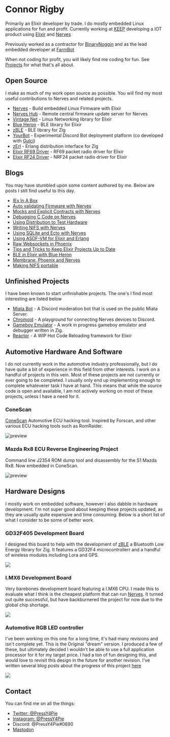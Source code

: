 # Connor Rigby

Primarily an Elixir developer by trade. I do mostly embedded Linux applications
for fun and profit. Currently working at [KEEP](https://discoverkeep.com) developing a IOT product using
[Elixir](https://elixir-lang.org/) and [Nerves](https://www.nerves-project.org/)

Previously worked as a contractor for [BinaryNoggin](https://binarynoggin.com/) and
as the lead embedded developer at [FarmBot](https://farm.bot/)

When not coding for profit, you will likely find me coding for fun. See [Projects](#Unfinished-Projects) for what that's all about.

## Open Source

I make as much of my work open source as possible. You will find my most useful contributions
to Nerves and related projects.

* [Nerves](https://github.com/nerves-project/) - Build embedded Linux Firmware with Elixir
* [Nerves Hub](https://github.com/nerves-project/) - Remote central firmware update server for Nerves
* [Vintage Net](https://github.com/nerves-networking/) - Linux Networking library for Elixir
* [Blue Heron](https://github.com/blue-heron/) - BLE library for Elixir
* [zBLE](https://github.com/connorRigby/zble) - BLE library for Zig
* [YourBot](https://github.com/YourBotIs/) - Experimental Discord Bot deployment platform (co developed with [Gulci](https://github.com/Gulci/))
* [zErl](https://github.com/ConnorRigby/zerl) - Erlang distribution interface for Zig
* [Elixir RF69 Driver](https://github.com/ConnorRigby/elixir-rf69) - RF69 packet radio driver for Elixir
* [Elixir RF24 Driver](https://github.com/ConnorRigby/elixir-rf24) - NRF24 packet radio driver for Elixir

## Blogs

You may have stumbled upon some content authored by me. Below are posts
I still find useful to this day.

* [IEx In A Box](https://cone.codes/posts/iex-in-a-box/)
* [Auto validating Firmware with Nerves](https://cone.codes/posts/auto-validate-nerves-firmware/)
* [Mocks and Explicit Contracts with Nerves](https://embedded-elixir.com/post/2018-09-25-mocks-and-explicit-contracts-expansion/)
* [Debugging C Code on Nerves](https://embedded-elixir.com/post/2021-07-03-debugging-c/)
* [Using Distribution to Test Hardware](https://embedded-elixir.com/post/2018-12-10-using-distribution-to-test-hardware/)
* [Writing NIFS with Nerves](https://embedded-elixir.com/post/2017-12-23-using-nifs-with-nerves/)
* [Using SQLite and Ecto with Nerves](https://embedded-elixir.com/post/2017-09-22-using-ecto-and-sqlite3-with-nerves/)
* [Using ASDF-VM for Elixir and Erlang](https://embedded-elixir.com/post/2017-05-23-using-asdf-vm/)
* [Raw Websockets in Phoenix](https://binarynoggin.com/blog/add-raw-websockets-in-phoenix/)
* [Tips and Tricks to Keep Elixir Projects Up to Date](https://binarynoggin.com/blog/tips-and-tricks-for-keeping-elixir-projects-up-to-date/)
* [BLE in Elixir with Blue Heron](https://binarynoggin.com/blog/ble-elixir/)
* [Membrane, Phoenix and Nerves](https://binarynoggin.com/blog/membrane-phoenix-nerves/)
* [Making NIFS portable](https://binarynoggin.com/blog/making-nifs-portable/)

## Unfinished Projects

I have been known to start unfinishable projects.
The one's I find most interesting are listed below

* [Miata Bot](https://github.com/miata-bot/) - A Discord moderation bot that is used on the public Miata Server.
* [Chromoid](https://github.com/connorrigby/chromoid) - A playground for connecting Nerves devices to Discord.
* [Gameboy Emulator](https://github.com/ConnorRigby/lameboy) - A work in progress gameboy emulator and debugger written in Zig.
* [Reactor](https://github.com/ConnorRigby/reactor) - A WIP Hot Code Reloading framework for Elixir

## Automotive Hardware And Software

I do not currently work in the automotive industry professionally, but I do
have quite a bit of experience in this field from other interests. I work on
a handful of projects in this vein. Most of these projects are not currently
or ever going to be completed. I usually only end up implementing enough
to complete whateverer task I have at hand. This means that while the
source code is open and available, I am not actively working on most of these
projects, unless I have a need for it.

### ConeScan

[ConeScan](git@github.com:ConnorRigby/conescan.git) Automotive ECU hacking tool.
Inspired by Forscan, and other various ECU hacking tools such as RomRaider.

![preview](https://media.discordapp.net/attachments/643950338642018342/1039080952145657856/image.png?width=1438&height=461)

### Mazda Rx8 ECU Reverse Engineering Project

[](https://github.com/ConnorRigby/rx8-ecu-dump) Command line J2354 ROM dump
tool and disassembly for the S1 Mazda Rx8. Now embedded in ConeScan.

![preview](https://media.discordapp.net/attachments/703052098559803505/1033978480662159370/unknown.png?width=854&height=669)

## Hardware Designs

I mostly work on embedded software, however i also dabble in hardware development.
I'm not super good about keeping these projects updated, as they are usually quite
expensive and time consuming. Below is a short list of what I consider to
be some of better work.

### GD32F405 Development Board

I designed this board to help with the development of [zBLE](https://github.com/connorRigby/zble) a Bluetooth Low Energy library for Zig. It features a GD32F4
microcontrollerr and a handful of wireless modules including Lora and GPS.

![](https://pbs.twimg.com/media/Fl52CnracAAcmQi?format=png&name=900x900)

### I.MX6 Development Board

Very barebones development board featuring a I.MX6 CPU. I made this to evaluate what
I think is the cheapest platform that can run [Nerves](https://nerves-project.org).
It turned out quite successful, but have backburnered the project for now due to
the global chip shortage.

![](https://media.discordapp.net/attachments/957852929254113300/966172020259831848/unknown.png)

### Automotive RGB LED controller

I've been working on this one for a long time, it's had many revisions and isn't
complete yet. This is the Original "dream" version. I produced a few of these, but
ultimately decided I wouldn't be able to use a full application processor for it
for my target price. I had a ton of fun designing this, and would love to revisit
this design in the future for another revision. I've written several blog posts about 
the progress of this project [here](https://cone.codes/tags/can-link/)

![](https://media.discordapp.net/attachments/957852929254113300/959576291563163708/unknown.png)

## Contact

You can find me on all the things:

* [Twitter: @PressY4Pie](https://twitter.com/PressY4Pie)
* [Instagram: @PressY4Pie](https://www.instagram.com/PressY4Pie/)
* Discord: @PressY4Pie#0690
* <a rel="me" href="https://fosstodon.org/@PressY4Pie">Mastodon</a>
